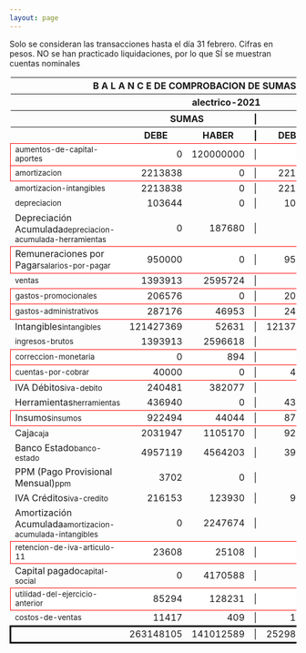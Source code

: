 ```yaml
--- 
layout: page
--- 
```

<script>

$('* div').each(function () {   
    var item = $(this).text();
    var num = Number(item).toLocaleString('en');

    if (Number(item) < 0) {
        num = num.replace('-', '');
        $(this).addClass('negMoney');
    } else {
        $(this).addClass('enMoney');
    }

    $(this).text(num);
});
</script>
 


Solo se consideran las transacciones hasta el día 31	febrero.
Cifras en pesos.
NO se han practicado liquidaciones, por lo que SÍ se muestran cuentas nominales
<table rules='groups'>
<style> tfoot {  border: 3px solid black;  } </style> 
<thead><th colspan='7'> B A L A N C E  DE COMPROBACION DE SUMAS Y DE SALDOS </th> </thead>
<thead> <th colspan='7'> alectrico-2021</th></thead>
<thead> <th> </th> <th align='center' colspan= '2'>SUMAS</th> <th>|</th> <th align='center' colspan='2'>SALDOS</th> <th rowspan='2' > Errores </th> </thead>
<thead> <th></th>  <th align='center'>DEBE</th> <th align='center'>HABER</th> <th>|</th> <th align='center'>DEBER</th> <th align='center'>ACREEDOR</th> <th>A Corregir </th> </thead>
<tbody>
<tr style=' background: #fff; border: 1px solid red;'>
<td><small>aumentos-de-capital-aportes</small></td> <td align='right'>0</td> <td align='right'>120000000</td> <td> | </td> <td align='right'> 0</td> <td align='right'>120000000</td> </tr>
<tr style=' background: #fff; border: 1px solid red;'>
<td><small>amortizacion</small></td> <td align='right'>2213838</td> <td align='right'>0</td> <td> | </td> <td align='right'> 2213838</td> <td align='right'>0</td> </tr>
<tr>
<td><small>amortizacion-intangibles</small></td> <td align='right'>2213838</td> <td align='right'>0</td> <td> | </td> <td align='right'> 2213838</td> <td align='right'>0</td>
</tr>
<tr>
<td><small>depreciacion</small></td> <td align='right'>103644</td> <td align='right'>0</td> <td> | </td> <td align='right'> 103644</td> <td align='right'>0</td>
</tr>
<tr>
<td>Depreciación Acumulada<small>depreciacion-acumulada-herramientas</small></td> <td align='right'>0</td> <td align='right'>187680</td> <td> | </td> <td align='right'> 0</td> <td align='right'>187680</td>
</tr>
<tr style=' background: #fff; border: 1px solid red;'>
<td>Remuneraciones por Pagar<small>salarios-por-pagar</small></td> <td align='right'>950000</td> <td align='right'>0</td> <td> | </td> <td align='right'> 950000</td> <td align='right'>0</td> </tr>
<tr>
<td><small>ventas</small></td> <td align='right'>1393913</td> <td align='right'>2595724</td> <td> | </td> <td align='right'> 0</td> <td align='right'>1201811</td>
</tr>
<tr style=' background: #fff; border: 1px solid red;'>
<td><small>gastos-promocionales</small></td> <td align='right'>206576</td> <td align='right'>0</td> <td> | </td> <td align='right'> 206576</td> <td align='right'>0</td> </tr>
<tr style=' background: #fff; border: 1px solid red;'>
<td><small>gastos-administrativos</small></td> <td align='right'>287176</td> <td align='right'>46953</td> <td> | </td> <td align='right'> 240223</td> <td align='right'>0</td> </tr>
<tr>
<td>Intangibles<small>intangibles</small> </td> <td align='right'>121427369</td> <td align='right'>52631</td> <td> | </td> <td align='right'> 121374738</td> <td align='right'>0</td> 
<td colspan='2' style=' background: #faa; border: 1px solid red;'>Subcuenta </td>
</tr>
<tr>
<td><small>ingresos-brutos</small></td> <td align='right'>1393913</td> <td align='right'>2596618</td> <td> | </td> <td align='right'> 0</td> <td align='right'>1202705</td>
</tr>
<tr style=' background: #fff; border: 1px solid red;'>
<td><small>correccion-monetaria</small></td> <td align='right'>0</td> <td align='right'>894</td> <td> | </td> <td align='right'> 0</td> <td align='right'>894</td> </tr>
<tr style=' background: #fff; border: 1px solid red;'>
<td><small>cuentas-por-cobrar</small></td> <td align='right'>40000</td> <td align='right'>0</td> <td> | </td> <td align='right'> 40000</td> <td align='right'>0</td> </tr>
<tr>
<td>IVA Débitos<small>iva-debito</small></td> <td align='right'>240481</td> <td align='right'>382077</td> <td> | </td> <td align='right'> 0</td> <td align='right'>141596</td>
</tr>
<tr>
<td>Herramientas<small>herramientas</small></td> <td align='right'>436940</td> <td align='right'>0</td> <td> | </td> <td align='right'> 436940</td> <td align='right'>0</td>
</tr>
<tr style=' background: #fff; border: 1px solid red;'>
<td>Insumos<small>insumos</small></td> <td align='right'>922494</td> <td align='right'>44044</td> <td> | </td> <td align='right'> 878450</td> <td align='right'>0</td> </tr>
<tr>
<td>Caja<small>caja</small></td> <td align='right'>2031947</td> <td align='right'>1105170</td> <td> | </td> <td align='right'> 926777</td> <td align='right'>0</td>
</tr>
<tr>
<td>Banco Estado<small>banco-estado</small></td> <td align='right'>4957119</td> <td align='right'>4564203</td> <td> | </td> <td align='right'> 392916</td> <td align='right'>0</td>
</tr>
<tr>
<td>PPM (Pago Provisional Mensual)<small>ppm</small></td> <td align='right'>3702</td> <td align='right'>0</td> <td> | </td> <td align='right'> 3702</td> <td align='right'>0</td>
</tr>
<tr>
<td>IVA Créditos<small>iva-credito</small></td> <td align='right'>216153</td> <td align='right'>123930</td> <td> | </td> <td align='right'> 92223</td> <td align='right'>0</td>
</tr>
<tr>
<td>Amortización Acumulada<small>amortizacion-acumulada-intangibles</small></td> <td align='right'>0</td> <td align='right'>2247674</td> <td> | </td> <td align='right'> 0</td> <td align='right'>2247674</td>
</tr>
<tr style=' background: #fff; border: 1px solid red;'>
<td><small>retencion-de-iva-articulo-11</small></td> <td align='right'>23608</td> <td align='right'>25108</td> <td> | </td> <td align='right'> 0</td> <td align='right'>1500</td> </tr>
<tr>
<td>Capital pagado<small>capital-social</small></td> <td align='right'>0</td> <td align='right'>4170588</td> <td> | </td> <td align='right'> 0</td> <td align='right'>4170588</td>
</tr>
<tr style=' background: #fff; border: 1px solid red;'>
<td><small>utilidad-del-ejercicio-anterior</small></td> <td align='right'>85294</td> <td align='right'>128231</td> <td> | </td> <td align='right'> 0</td> <td align='right'>42937</td> </tr>
<tr>
<td><small>costos-de-ventas</small></td> <td align='right'>11417</td> <td align='right'>409</td> <td> | </td> <td align='right'> 11008</td> <td align='right'>0</td>
</tr>
</tbody>
<tfoot>
<tr> <td></td> <td align='right'> <div>263148105</div></td> <td align='right'> <div>141012589</div></td><td> | </td> <td align='right'> <div>252985656</div></td> <td align='right'> <div>130850140</div></td> </tr>
</tfoot>
</table>
